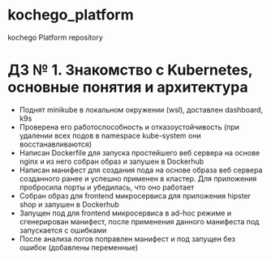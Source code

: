 # kochego_platform
kochego Platform repository

# ДЗ № 1. Знакомство с Kubernetes, основные понятия и архитектура

- Поднят minikube в локальном окружении (wsl), доставлен dashboard, k9s
- Проверена его работоспособность и отказоустойчивость (при удалении всех подов в namespace kube-system они восстанавливаются)
- Написан Dockerfile для запуска простейшего веб сервера на основе nginx и из него собран образ и запушен в Dockerhub
- Написан манифест для создания пода на основе образа веб сервера созданного ранее и успешно применен в кластер. Для приложения пробросила порты и убедилась, что оно работает
- Собран образ для frontend микросервиса для приложения hipster shop и запушен в Dockerhub
- Запущен под для frontend микросервиса в ad-hoc режиме и сгенерирован манифест, после применения данного манифеста под запускается с ошибками
- После анализа логов поправлен манифест и под запущен без ошибок (добавлены переменные)